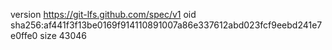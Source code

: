 version https://git-lfs.github.com/spec/v1
oid sha256:af441f3f13be0169f914110891007a86e337612abd023fcf9eebd241e7e0ffe0
size 43046
